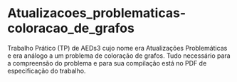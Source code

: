 # Atualizacoes_problematicas-coloracao_de_grafos
Trabalho Prático (TP) de AEDs3 cujo nome era Atualizações Problemáticas e era análogo a um problema de coloração de grafos. Tudo necessário para a compreensão do problema e para sua compilação está no PDF de especificação do trabalho.
